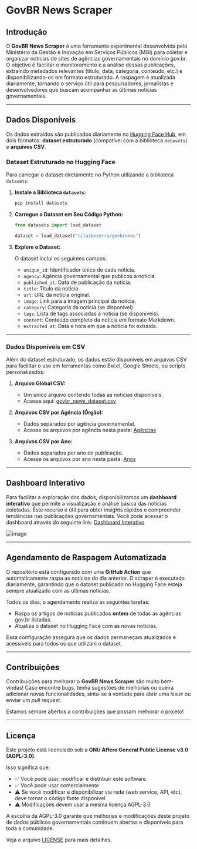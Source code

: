 # GovBR News Scraper

## Introdução

O **GovBR News Scraper** é uma ferramenta experimental desenvolvida pelo Ministério da Gestão e Inovação em Serviços Públicos (MGI) para coletar e organizar notícias de sites de agências governamentais no domínio gov.br. O objetivo é facilitar o monitoramento e a análise dessas publicações, extraindo metadados relevantes (título, data, categoria, conteúdo, etc.) e disponibilizando-os em formato estruturado. A raspagem é atualizada diariamente, tornando o serviço útil para pesquisadores, jornalistas e desenvolvedores que buscam acompanhar as últimas notícias governamentais.

---

## Dados Disponíveis

Os dados extraídos são publicados diariamente no [Hugging Face Hub](https://huggingface.co/datasets/nitaibezerra/govbrnews), em dois formatos: **dataset estruturado** (compatível com a biblioteca `datasets`) e **arquivos CSV**.

### Dataset Estruturado no Hugging Face

Para carregar o dataset diretamente no Python utilizando a biblioteca `datasets`:

1. **Instale a Biblioteca `datasets`:**

   ```bash
   pip install datasets
   ```

2. **Carregue o Dataset em Seu Código Python:**

   ```python
   from datasets import load_dataset

   dataset = load_dataset("nitaibezerra/govbrnews")
   ```

3. **Explore o Dataset:**

   O dataset inclui os seguintes campos:
   - `unique_id`: Identificador único de cada notícia.
   - `agency`: Agência governamental que publicou a notícia.
   - `published_at`: Data de publicação da notícia.
   - `title`: Título da notícia.
   - `url`: URL da notícia original.
   - `image`: Link para a imagem principal da notícia.
   - `category`: Categoria da notícia (se disponível).
   - `tags`: Lista de tags associadas à notícia (se disponíveis).
   - `content`: Conteúdo completo da notícia em formato Markdown.
   - `extracted_at`: Data e hora em que a notícia foi extraída.

---

### Dados Disponíveis em CSV

Além do dataset estruturado, os dados estão disponíveis em arquivos CSV para facilitar o uso em ferramentas como Excel, Google Sheets, ou scripts personalizados:

1. **Arquivo Global CSV:**
   - Um único arquivo contendo todas as notícias disponíveis.
   - Acesse aqui: [govbr_news_dataset.csv](https://huggingface.co/datasets/nitaibezerra/govbrnews/blob/main/govbr_news_dataset.csv)

2. **Arquivos CSV por Agência (Órgão):**
   - Dados separados por agência governamental.
   - Acesse os arquivos por agência nesta pasta: [Agências](https://huggingface.co/datasets/nitaibezerra/govbrnews/tree/main/agencies)

3. **Arquivos CSV por Ano:**
   - Dados separados por ano de publicação.
   - Acesse os arquivos por ano nesta pasta: [Anos](https://huggingface.co/datasets/nitaibezerra/govbrnews/tree/main/years)

---

## Dashboard Interativo

Para facilitar a exploração dos dados, disponibilizamos um **dashboard interativo** que permite a visualização e análise básica das notícias coletadas. Este recurso é útil para obter insights rápidos e compreender tendências nas publicações governamentais. Você pode acessar o dashboard através do seguinte link: [Dashboard Interativo](https://huggingface.co/spaces/nitaibezerra/govbrnews)

![image](https://github.com/user-attachments/assets/723870ec-2c73-4515-9309-b0ed997664ad)

---

## Agendamento de Raspagem Automatizada

O repositório está configurado com uma **GitHub Action** que automaticamente raspa as notícias do dia anterior. O scraper é executado diariamente, garantindo que o dataset publicado no Hugging Face esteja sempre atualizado com as últimas notícias.

Todos os dias, o agendamento realiza as seguintes tarefas:

- Raspa os artigos de notícias publicados **ontem** de todas as agências gov.br listadas.
- Atualiza o dataset no Hugging Face com as novas notícias.

Essa configuração assegura que os dados permaneçam atualizados e acessíveis para todos os que utilizam o dataset.

---

## Contribuições

Contribuições para melhorar o **GovBR News Scraper** são muito bem-vindas! Caso encontre bugs, tenha sugestões de melhorias ou queira adicionar novas funcionalidades, sinta-se à vontade para abrir uma *issue* ou enviar um *pull request*.

Estamos sempre abertos a contribuições que possam melhorar o projeto!

---

## Licença

Este projeto está licenciado sob a **GNU Affero General Public License v3.0 (AGPL-3.0)**.

Isso significa que:
- ✅ Você pode usar, modificar e distribuir este software
- ✅ Você pode usar comercialmente
- ⚠️ Se você modificar e disponibilizar via rede (web service, API, etc), deve tornar o código fonte disponível
- ⚠️ Modificações devem usar a mesma licença AGPL-3.0

A escolha da AGPL-3.0 garante que melhorias e modificações deste projeto de dados públicos governamentais continuem abertas e disponíveis para toda a comunidade.

Veja o arquivo [LICENSE](LICENSE) para mais detalhes.
